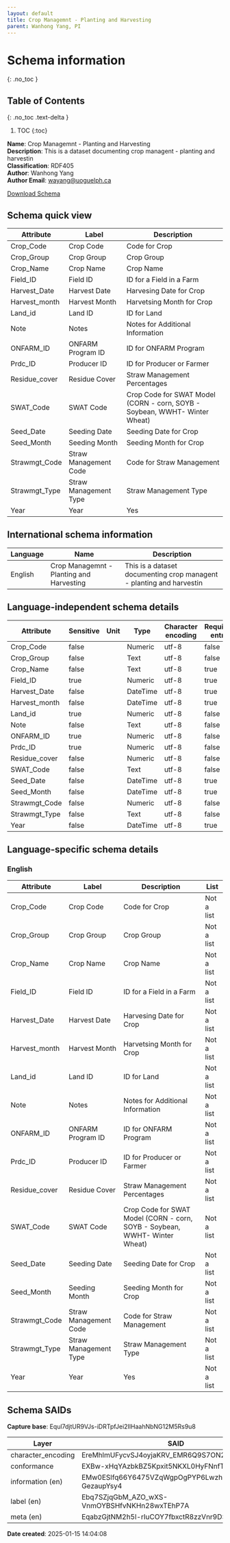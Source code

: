 ```yaml
---
layout: default  
title: Crop Managemnt - Planting and Harvesting  
parent: Wanhong Yang, PI
---
```


# Schema information
{: .no_toc }

## Table of Contents
{: .no_toc .text-delta }

1. TOC
{:toc}

**Name**: Crop Managemnt - Planting and Harvesting  
**Description**: This is a dataset documenting crop managent - planting and harvestin  
**Classification**: RDF405  
**Author**: Wanhong Yang  
**Author Email**: wayang@uoguelph.ca 

[Download Schema](Crop_Planting_Harvesting_OCA_bundel.zip)

## Schema quick view

| Attribute | Label | Description |
| --- | --- | --- |
| Crop_Code | Crop Code | Code for Crop |
| Crop_Group | Crop Group | Crop Group |
| Crop_Name | Crop Name | Crop Name |
| Field_ID | Field ID | ID for a Field in a Farm |
| Harvest_Date | Harvest Date | Harvesing Date for Crop |
| Harvest_month | Harvest Month | Harvetsing Month for Crop |
| Land_id | Land ID | ID for Land |
| Note | Notes | Notes for Additional Information |
| ONFARM_ID | ONFARM Program ID | ID for ONFARM Program |
| Prdc_ID | Producer ID | ID for Producer or Farmer |
| Residue_cover | Residue Cover | Straw Management Percentages |
| SWAT_Code | SWAT Code | Crop Code for SWAT Model (CORN - corn, SOYB - Soybean, WWHT- Winter Wheat) |
| Seed_Date | Seeding Date | Seeding Date for Crop |
| Seed_Month | Seeding Month | Seeding Month for Crop |
| Strawmgt_Code | Straw Management Code | Code for Straw Management |
| Strawmgt_Type | Straw Management Type | Straw Management Type |
| Year | Year | Yes |

## International schema information

| Language | Name | Description |
| --- | --- | --- |
| English | Crop Managemnt - Planting and Harvesting | This is a dataset documenting crop managent - planting and harvestin |

## Language-independent schema details

| Attribute | Sensitive | Unit | Type | Character encoding | Required entry |
| --- | --- | --- | --- | --- | --- |
| Crop_Code | false |  | Numeric | utf-8 | false |
| Crop_Group | false |  | Text | utf-8 | false |
| Crop_Name | false |  | Text | utf-8 | true |
| Field_ID | true |  | Numeric | utf-8 | true |
| Harvest_Date | false |  | DateTime | utf-8 | true |
| Harvest_month | false |  | DateTime | utf-8 | true |
| Land_id | true |  | Numeric | utf-8 | false |
| Note | false |  | Text | utf-8 | false |
| ONFARM_ID | true |  | Numeric | utf-8 | false |
| Prdc_ID | true |  | Numeric | utf-8 | false |
| Residue_cover | false |  | Numeric | utf-8 | false |
| SWAT_Code | false |  | Text | utf-8 | false |
| Seed_Date | false |  | DateTime | utf-8 | true |
| Seed_Month | false |  | DateTime | utf-8 | true |
| Strawmgt_Code | false |  | Numeric | utf-8 | false |
| Strawmgt_Type | false |  | Text | utf-8 | false |
| Year | false |  | DateTime | utf-8 | true |

## Language-specific schema details

### English

| Attribute | Label | Description | List |
| --- | --- | --- | --- |
| Crop_Code | Crop Code | Code for Crop | Not a list |
| Crop_Group | Crop Group | Crop Group | Not a list |
| Crop_Name | Crop Name | Crop Name | Not a list |
| Field_ID | Field ID | ID for a Field in a Farm | Not a list |
| Harvest_Date | Harvest Date | Harvesing Date for Crop | Not a list |
| Harvest_month | Harvest Month | Harvetsing Month for Crop | Not a list |
| Land_id | Land ID | ID for Land | Not a list |
| Note | Notes | Notes for Additional Information | Not a list |
| ONFARM_ID | ONFARM Program ID | ID for ONFARM Program | Not a list |
| Prdc_ID | Producer ID | ID for Producer or Farmer | Not a list |
| Residue_cover | Residue Cover | Straw Management Percentages | Not a list |
| SWAT_Code | SWAT Code | Crop Code for SWAT Model (CORN - corn, SOYB - Soybean, WWHT- Winter Wheat) | Not a list |
| Seed_Date | Seeding Date | Seeding Date for Crop | Not a list |
| Seed_Month | Seeding Month | Seeding Month for Crop | Not a list |
| Strawmgt_Code | Straw Management Code | Code for Straw Management | Not a list |
| Strawmgt_Type | Straw Management Type | Straw Management Type | Not a list |
| Year | Year | Yes | Not a list |

## Schema SAIDs

**Capture base**: Equl7djtUR9VJs-iDRTpfJei2IlHaahNbNG12M5Rs9u8

| Layer | SAID |
| --- | --- |
| character_encoding | EreMhlmUFycvSJ4oyjaKRV_EMR6Q9S7ON2muAxbalWnM |
| conformance | EXBw-xHqYAzbkBZ5Kpxit5NKXL0HyFNnfT_b8_2peO1g |
| information (en) | EMw0ESlfq66Y6475VZqWgpOgPYP6Lwzhm-GezaupYsy4 |
| label (en) | Ebq7SZjqGbM_AZO_wXS-VnmOYBSHfvNKHn28wxTEhP7A |
| meta (en) | EqabzGjtNM2h5l-rIuCOY7fbxctR8zzVnr9DS5WFBeqs |

**Date created**: 2025-01-15 14:04:08

